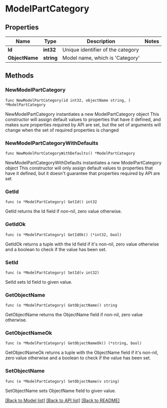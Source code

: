 # ModelPartCategory

## Properties

Name | Type | Description | Notes
------------ | ------------- | ------------- | -------------
**Id** | **int32** | Unique identifier of the category | 
**ObjectName** | **string** | Model name, which is &#39;Category&#39; | 

## Methods

### NewModelPartCategory

`func NewModelPartCategory(id int32, objectName string, ) *ModelPartCategory`

NewModelPartCategory instantiates a new ModelPartCategory object
This constructor will assign default values to properties that have it defined,
and makes sure properties required by API are set, but the set of arguments
will change when the set of required properties is changed

### NewModelPartCategoryWithDefaults

`func NewModelPartCategoryWithDefaults() *ModelPartCategory`

NewModelPartCategoryWithDefaults instantiates a new ModelPartCategory object
This constructor will only assign default values to properties that have it defined,
but it doesn't guarantee that properties required by API are set

### GetId

`func (o *ModelPartCategory) GetId() int32`

GetId returns the Id field if non-nil, zero value otherwise.

### GetIdOk

`func (o *ModelPartCategory) GetIdOk() (*int32, bool)`

GetIdOk returns a tuple with the Id field if it's non-nil, zero value otherwise
and a boolean to check if the value has been set.

### SetId

`func (o *ModelPartCategory) SetId(v int32)`

SetId sets Id field to given value.


### GetObjectName

`func (o *ModelPartCategory) GetObjectName() string`

GetObjectName returns the ObjectName field if non-nil, zero value otherwise.

### GetObjectNameOk

`func (o *ModelPartCategory) GetObjectNameOk() (*string, bool)`

GetObjectNameOk returns a tuple with the ObjectName field if it's non-nil, zero value otherwise
and a boolean to check if the value has been set.

### SetObjectName

`func (o *ModelPartCategory) SetObjectName(v string)`

SetObjectName sets ObjectName field to given value.



[[Back to Model list]](../README.md#documentation-for-models) [[Back to API list]](../README.md#documentation-for-api-endpoints) [[Back to README]](../README.md)


